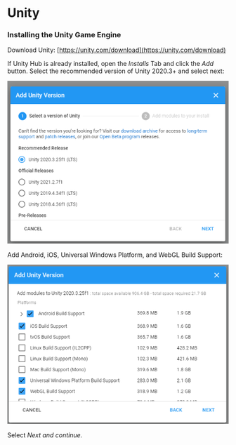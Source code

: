 # Unity

### Installing the Unity Game Engine&#x20;

Download Unity: [https://unity.com/download](https://unity.com/download)

If Unity Hub is already installed, open the _Installs_ Tab and click the _Add_ button. Select the recommended version of Unity 2020.3+ and select next:

![](<../../../.gitbook/assets/image (8) (1) (1).png>)

Add Android, iOS, Universal Windows Platform, and WebGL Build Support:

![](<../../../.gitbook/assets/image (19) (1) (1).png>)

Select _Next and continue._
